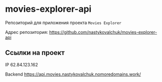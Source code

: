 # movies-explorer-api
Репозиторий для приложения проекта `Movies Explorer`

Адрес репозитория: https://github.com/nastykovalchuk/movies-explorer-api

## Ссылки на проект

IP 62.84.123.162

Backend https://api.movies.nastykovalchuk.nomoredomains.work/
